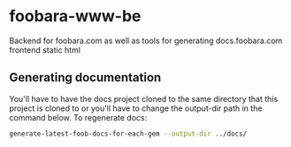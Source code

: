 # foobara-www-be

Backend for foobara.com as well as tools for generating docs.foobara.com frontend static html

## Generating documentation

You'll have to have the docs project cloned to the same directory that this project is cloned to
or you'll have to change the output-dir path in the command below.  To regenerate docs:

```bash
generate-latest-foob-docs-for-each-gem --output-dir ../docs/
```
